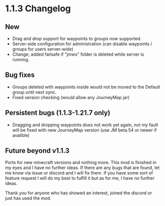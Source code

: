 # 1.1.3 Changelog

## New

- Drag and drop support for waypoints to groups now supported.
- Server-side configuration for administration (can disable waypoints / groups for users server-wide)
- Change; added failsafe if "jmws" folder is deleted while server is running.

## Bug fixes

- Groups deleted with waypoints inside would not be moved to the Default group until next sync.
- Fixed version checking (would allow any JourneyMap jar)

## Persistent bugs (1.1.3-1.21.7 only)

- Dragging and dropping waypoints does not work yet again, not my fault will be fixed with new JourneyMap version (use JM beta.54 or newer if avalible)

## Future beyond v1.1.3

Ports for new minecraft versions and nothing more. This mod is finished in my eyes and I have no further ideas.
If there are any bugs that are found, let me know via issue or discord and I will fix them.
If you have some sort of feature request I will do my best to fulfill it but as for me, I have no further ideas.

Thank you for anyone who has showed an interest, joined the discord or just has used the mod.




